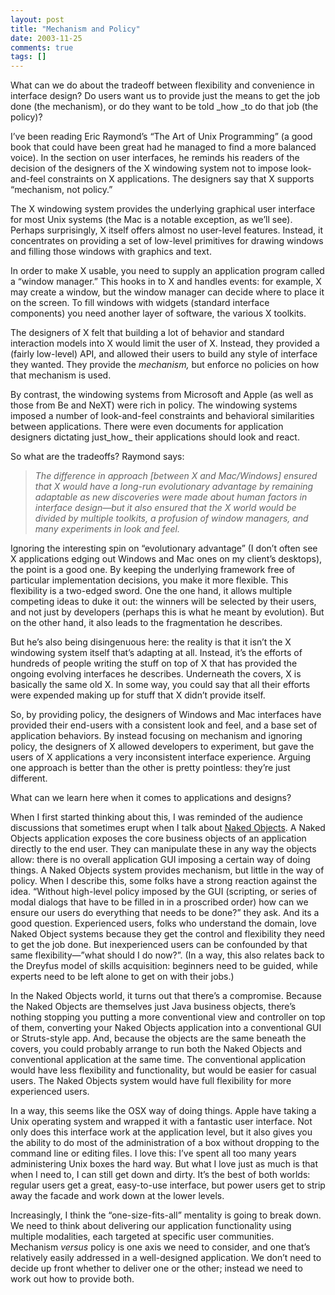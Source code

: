 ```yaml
---
layout: post
title: "Mechanism and Policy"
date: 2003-11-25
comments: true
tags: []
---
```


What can we do about the tradeoff between flexibility and convenience
in interface design? Do users want us to provide just the means to get
the job done (the mechanism), or do they want to be told _how _to do
that job (the policy)?


I’ve been reading Eric Raymond’s “The Art of Unix Programming” (a good
book that could have been great had he managed to find a more balanced
voice). In the section on user interfaces, he reminds his readers of
the decision of the designers of the X windowing system not to impose
look-and-feel constraints on X applications. The designers say that X
supports “mechanism, not policy.”


The X windowing system provides the underlying graphical user
interface for most Unix systems (the Mac is a notable exception, as
we’ll see). Perhaps surprisingly, X itself offers almost no user-level
features. Instead, it concentrates on providing a set of low-level
primitives for drawing windows and filling those windows with graphics
and text.


In order to make X usable, you need to supply an application program
called a “window manager.” This hooks in to X and handles events: for
example, X may create a window, but the window manager can decide
where to place it on the screen. To fill windows with widgets
(standard interface components) you need another layer of software,
the various X toolkits.


The designers of X felt that building a lot of behavior and standard
interaction models into X would limit the user of X. Instead, they
provided a (fairly low-level) API, and allowed their users to build
any style of interface they wanted. They provide the _mechanism,_ but
enforce no policies on how that mechanism is used.


By contrast, the windowing systems from Microsoft and Apple (as well
as those from Be and NeXT) were rich in policy. The windowing systems
imposed a number of look-and-feel constraints and behavioral
similarities between applications. There were even documents for
application designers dictating just_how_ their applications should
look and react.

So what are the tradeoffs? Raymond says:

> _The difference in approach _[between X and Mac/Windows]_ ensured that
> X would have a long-run evolutionary advantage by remaining adaptable
> as new discoveries were made about human factors in interface
> design—but it also ensured that the X world would be divided by
> multiple toolkits, a profusion of window managers, and many
> experiments in look and feel._

Ignoring the interesting spin on “evolutionary advantage” (I don’t
often see X applications edging out Windows and Mac ones on my
client’s desktops), the point is a good one. By keeping the underlying
framework free of particular implementation decisions, you make it
more flexible. This flexibility is a two-edged sword. One the one
hand, it allows multiple competing ideas to duke it out: the winners
will be selected by their users, and not just by developers (perhaps
this is what he meant by evolution). But on the other hand, it also
leads to the fragmentation he describes.

But he’s also being disingenuous here: the reality is that it isn’t
the X windowing system itself that’s adapting at all. Instead, it’s
the efforts of hundreds of people writing the stuff on top of X that
has provided the ongoing evolving interfaces he describes. Underneath
the covers, X is basically the same old X. In some way, you could say
that all their efforts were expended making up for stuff that X didn’t
provide itself.

So, by providing policy, the designers of Windows and Mac interfaces
have provided their end-users with a consistent look and feel, and a
base set of application behaviors. By instead focusing on mechanism
and ignoring policy, the designers of X allowed developers to
experiment, but gave the users of X applications a very inconsistent
interface experience. Arguing one approach is better than the other is
pretty pointless: they’re just different.

What can we learn here when it comes to applications and designs?

When I first started thinking about this, I was reminded of the
audience discussions that sometimes erupt when I talk about <a
href="http://www.nakedobjects.org/">Naked Objects</a>. A Naked Objects
application exposes the core business objects of an application
directly to the end user. They can manipulate these in any way the
objects allow: there is no overall application GUI imposing a certain
way of doing things. A Naked Objects system provides mechanism, but
little in the way of policy. When I describe this, some folks have a
strong reaction against the idea. “Without high-level policy imposed
by the GUI (scripting, or series of modal dialogs that have to be
filled in in a proscribed order) how can we ensure our users do
everything that needs to be done?” they ask. And its a good
question. Experienced users, folks who understand the domain, love
Naked Object systems because they get the control and flexibility they
need to get the job done. But inexperienced users can be confounded by
that same flexibility—”what should I do now?”. (In a way, this also
relates back to the Dreyfus model of skills acquisition: beginners
need to be guided, while experts need to be left alone to get on with
their jobs.)

In the Naked Objects world, it turns out that there’s a
compromise. Because the Naked Objects are themselves just Java
business objects, there’s nothing stopping you putting a more
conventional view and controller on top of them, converting your Naked
Objects application into a conventional GUI or Struts-style app. And,
because the objects are the same beneath the covers, you could
probably arrange to run both the Naked Objects and conventional
application at the same time. The conventional application would have
less flexibility and functionality, but would be easier for casual
users. The Naked Objects system would have full flexibility for more
experienced users.

In a way, this seems like the OSX way of doing things. Apple have
taking a Unix operating system and wrapped it with a fantastic user
interface. Not only does this interface work at the application level,
but it also gives you the ability to do most of the administration of
a box without dropping to the command line or editing files. I love
this: I’ve spent all too many years administering Unix boxes the hard
way. But what I love just as much is that when I need to, I can still
get down and dirty. It’s the best of both worlds: regular users get a
great, easy-to-use interface, but power users get to strip away the
facade and work down at the lower levels.

Increasingly, I think the “one-size-fits-all” mentality is going to
break down. We need to think about delivering our application
functionality using multiple modalities, each targeted at specific
user communities. Mechanism _versus_ policy is one axis we need to
consider, and one that’s relatively easily addressed in a
well-designed application. We don’t need to decide up front whether to
deliver one or the other; instead we need to work out how to provide
both.

